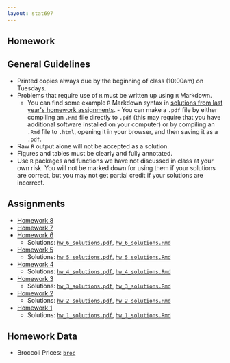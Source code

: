 ```yaml
---
layout: stat697
---
```

  
Homework
-------

## General Guidelines
* Printed copies always due by the beginning of class (10:00am) on Tuesdays.
* Problems that require use of `R` must be written up using `R` Markdown. 
    - You can find some example `R` Markdown syntax in [solutions from last year's homework assignments](https://github.com/maryclare/atsa/homework).     - You can make a `.pdf` file by either compiling an `.Rmd` file directly to `.pdf` (this may require that you have additional software installed on your computer) or by compiling an `.Rmd` file to `.html`, opening it in your browser, and then saving it as a `.pdf`.
* Raw `R` output alone will not be accepted as a solution.
* Figures and tables must be clearly and fully annotated.
* Use `R` packages and functions we have not discussed in class at your own risk. You will not be marked down for using them if your solutions are correct, but you may not get partial credit if your solutions are incorrect.



## Assignments
* [Homework 8](https://maryclare.github.io/stat697/content/homework/hw_8.pdf)
* [Homework 7](https://maryclare.github.io/stat697/content/homework/hw_7.pdf)
* [Homework 6](https://maryclare.github.io/stat697/content/homework/hw_6.pdf)
  - Solutions: [`hw_6_solutions.pdf`](https://maryclare.github.io/stat697/content/homework/hw_6_solutions.pdf), [`hw_6_solutions.Rmd`](https://maryclare.github.io/stat697/content/homework/hw_6_solutions.Rmd)
* [Homework 5](https://maryclare.github.io/stat697/content/homework/hw_5.pdf)
  - Solutions: [`hw_5_solutions.pdf`](https://maryclare.github.io/stat697/content/homework/hw_5_solutions.pdf), [`hw_5_solutions.Rmd`](https://maryclare.github.io/stat697/content/homework/hw_5_solutions.Rmd)
* [Homework 4](https://maryclare.github.io/stat697/content/homework/hw_4.pdf)
  - Solutions: [`hw_4_solutions.pdf`](https://maryclare.github.io/stat697/content/homework/hw_4_solutions.pdf), [`hw_4_solutions.Rmd`](https://maryclare.github.io/stat697/content/homework/hw_4_solutions.Rmd)
* [Homework 3](https://maryclare.github.io/stat697/content/homework/hw_3.pdf)
  - Solutions: [`hw_3_solutions.pdf`](https://maryclare.github.io/stat697/content/homework/hw_3_solutions.pdf), [`hw_3_solutions.Rmd`](https://maryclare.github.io/stat697/content/homework/hw_3_solutions.Rmd)
* [Homework 2](https://maryclare.github.io/stat697/content/homework/hw_2.pdf)
  - Solutions: [`hw_2_solutions.pdf`](https://maryclare.github.io/stat697/content/homework/hw_2_solutions.pdf), [`hw_2_solutions.Rmd`](https://maryclare.github.io/stat697/content/homework/hw_2_solutions.Rmd)
* [Homework 1](https://maryclare.github.io/stat697/content/homework/hw_1.pdf)
  - Solutions: [`hw_1_solutions.pdf`](https://maryclare.github.io/stat697/content/homework/hw_1_solutions.pdf), [`hw_1_solutions.Rmd`](https://maryclare.github.io/stat697/content/homework/hw_1_solutions.Rmd)


## Homework Data
* Broccoli Prices: [`broc`](https://maryclare.github.io/stat697/content/data/broc.RData)


    
